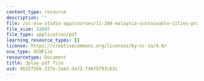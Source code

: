 ```yaml
---
content_type: resource
description: ''
file: /ol-ocw-studio-app/courses/11-384-malaysia-sustainable-cities-practicum-spring-2018/0b32f5bb337e3a42daf2fd6f5793c62c_PfxuFD4ML9s.pdf
file_size: 32697
file_type: application/pdf
learning_resource_types: []
license: https://creativecommons.org/licenses/by-nc-sa/4.0/
ocw_type: OCWFile
resourcetype: Document
title: 3play pdf file
uid: 0b32f5bb-337e-3a42-daf2-fd6f5793c62c
---
```

